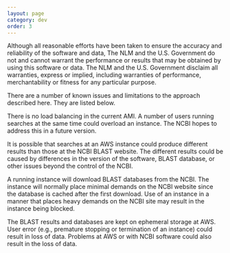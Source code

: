 ```yaml
---
layout: page
category: dev
order: 3
---
```


Although all reasonable efforts have been taken to ensure the accuracy and reliability of the software and data, The NLM and the U.S. Government do not and cannot warrant the performance or results that may be obtained by using this software or data. The NLM and the U.S. Government disclaim all warranties, express or implied, including warranties of performance, merchantability or fitness for any particular purpose.

There are a number of known issues and limitations to the approach described here.  They are listed below. 

There is no load balancing in the current AMI.  A number of users running searches at the same time could overload an instance. The NCBI hopes to address this in a future version.

It is possible that searches at an AWS instance could produce different results than those at the NCBI BLAST website.  The different results could be caused by differences in the version of the software, BLAST database, or other issues beyond the control of the NCBI.

A running instance will download BLAST databases from the NCBI.  The instance will normally place minimal demands on the NCBI website since the database is cached after the first download.  Use of an instance in a manner that places heavy demands on the NCBI site may result in the instance being blocked.

The BLAST results and databases are kept on ephemeral storage at AWS.  User error (e.g., premature stopping or termination of an instance) could result in loss of data.  Problems at AWS or with NCBI software could also result in the loss of data. 
